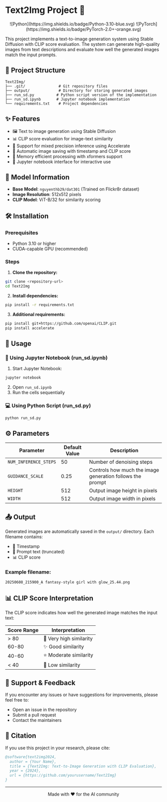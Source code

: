 # Text2Img Project 🎨

<div align="center">
![Python](https://img.shields.io/badge/Python-3.10-blue.svg)
![PyTorch](https://img.shields.io/badge/PyTorch-2.0+-orange.svg)
</div>

This project implements a text-to-image generation system using Stable Diffusion with CLIP score evaluation. The system can generate high-quality images from text descriptions and evaluate how well the generated images match the input prompts.

## 📁 Project Structure

```
Text2Img/
├── .git/               # Git repository files
├── output/             # Directory for storing generated images
├── run_sd.py          # Python script version of the implementation
├── run_sd.ipynb       # Jupyter notebook implementation
└── requirements.txt    # Project dependencies
```

## ✨ Features

- 🖼️ Text to image generation using Stable Diffusion
- 📊 CLIP score evaluation for image-text similarity
- 🚀 Support for mixed precision inference using Accelerate
- 💾 Automatic image saving with timestamp and CLIP score
- 🧠 Memory efficient processing with xformers support
- 📓 Jupyter notebook interface for interactive use

## 🤖 Model Information

- **Base Model**: `nguyenthb29/dat301` (Trained on Flickr8r dataset)
- **Image Resolution**: 512x512 pixels
- **CLIP Model**: ViT-B/32 for similarity scoring

## 🛠️ Installation

### Prerequisites
- Python 3.10 or higher
- CUDA-capable GPU (recommended)

### Steps

1. **Clone the repository:**
```bash
git clone <repository-url>
cd Text2Img
```

2. **Install dependencies:**
```bash
pip install -r requirements.txt
```

3. **Additional requirements:**
```bash
pip install git+https://github.com/openai/CLIP.git
pip install accelerate
```

## 🚀 Usage

### 📓 Using Jupyter Notebook (run_sd.ipynb)

1. Start Jupyter Notebook:
```bash
jupyter notebook
```

2. Open `run_sd.ipynb`
3. Run the cells sequentially

### 💻 Using Python Script (run_sd.py)

```bash
python run_sd.py
```

## ⚙️ Parameters

| Parameter | Default Value | Description |
|-----------|--------------|-------------|
| `NUM_INFERENCE_STEPS` | 50 | Number of denoising steps |
| `GUIDANCE_SCALE` | 0.25 | Controls how much the image generation follows the prompt |
| `HEIGHT` | 512 | Output image height in pixels |
| `WIDTH` | 512 | Output image width in pixels |

## 📤 Output

Generated images are automatically saved in the `output/` directory. Each filename contains:
- 📅 Timestamp
- 📝 Prompt text (truncated)
- 📊 CLIP score

### Example filename:
```
20250608_215900_A fantasy-style girl with glow_25.44.png
```

## 📊 CLIP Score Interpretation

The CLIP score indicates how well the generated image matches the input text:

| Score Range | Interpretation |
|-------------|---------------|
| > 80 | 🌟 Very high similarity |
| 60-80 | ✨ Good similarity |
| 40-60 | ⭐ Moderate similarity |
| < 40 | 💫 Low similarity |

## 🤝 Support & Feedback

If you encounter any issues or have suggestions for improvements, please feel free to:
- Open an issue in the repository
- Submit a pull request
- Contact the maintainers

## 📝 Citation

If you use this project in your research, please cite:

```bibtex
@software{text2img2024,
  author = {Your Name},
  title = {Text2Img: Text-to-Image Generation with CLIP Evaluation},
  year = {2024},
  url = {https://github.com/yourusername/Text2Img}
}
```

---
<div align="center">
Made with ❤️ for the AI community
</div>


